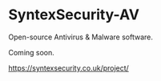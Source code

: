 # SyntexSecurity-AV
Open-source Antivirus &amp; Malware software. 

Coming soon.

https://syntexsecurity.co.uk/project/
